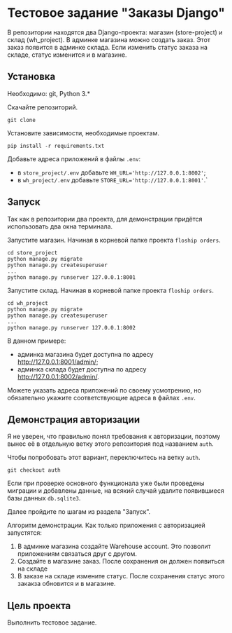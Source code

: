 # Тестовое задание "Заказы Django"

В репозитории находятся два Django-проекта: магазин (store-project) и склад (wh_project). В админке магазина можно создать заказ. Этот заказ появится в админке склада. Если изменить статус заказа на складе, статус изменится и в магазине.

## Установка
Необходимо: git, Python 3.*

Скачайте репозиторий.
```commandline
git clone
```
Установите зависимости, необходимые проектам.
```commandline
pip install -r requirements.txt
```
Добавьте адреса приложений в файлы `.env`:
- в `store_project/.env` добавьте `WH_URL='http://127.0.0.1:8002'`;
- в `wh_project/.env` добавьте `STORE_URL='http://127.0.0.1:8001'`.`

## Запуск
Так как в репозитории два проекта, для демонстрации придётся использовать два окна терминала.

Запустите магазин. Начиная в корневой папке проекта `floship orders`.
```commandline
cd store_project
python manage.py migrate
python manage.py createsuperuser
...
python manage.py runserver 127.0.0.1:8001
```
Запустите склад. Начиная в корневой папке проекта `floship orders`.
```commandline
cd wh_project
python manage.py migrate
python manage.py createsuperuser
...
python manage.py runserver 127.0.0.1:8002
```
В данном примере:
- админка магазина будет доступна по адресу http://127.0.0.1:8001/admin/; 
- админка склада будет доступна по адресу http://127.0.0.1:8002/admin/.

Можете указать адреса приложений по своему усмотрению, но обязательно укажите соответствующие адреса в файлах `.env`.

## Демонстрация авторизации
Я не уверен, что правильно понял требования к авторизации, поэтому вынес её в отдельную ветку этого репозитория под названием `auth`.

Чтобы попробовать этот вариант, переключитесь на ветку `auth`.
```commandline
git checkout auth
```

Если при проверке основного функционала уже были проведены миграции и добавлены данные, на всякий случай удалите появившиеся базы данных `db.sqlite3`.

Далее пройдите по шагам из раздела "Запуск".

Алгоритм демонстрации. Как только приложения с авторизацией запустятся:
1) В админке магазина создайте Warehouse account. Это позволит приложениям связаться друг с другом.
2) Создайте в магазине заказ. После сохранения он должен появиться на складе
3) В заказе на складе измените статус. После сохранения статус этого закакза обновится и в магазине.

## Цель проекта
Выполнить тестовое задание.